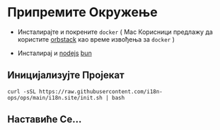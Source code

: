 # Припремите Окружење

* Инсталирајте и покрените `docker` ( Mac Корисници предлажу да користите [orbstack](https://orbstack.dev) као време извођења за `docker` )

* Инсталирај и [nodejs](https://nodejs.org/en/download/package-manager) [bun](https://bun.sh/docs/installation)

## Иницијализујте Пројекат

```
curl -sSL https://raw.githubusercontent.com/i18n-ops/ops/main/i18n.site/init.sh | bash
```

## Наставиће Се…